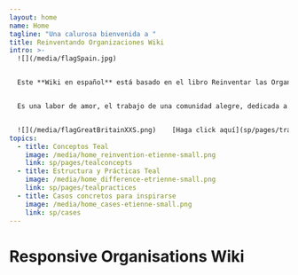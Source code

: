 ```yaml
---
layout: home
name: Home
tagline: "Una calurosa bienvenida a "
title: Reinventando Organizaciones Wiki
intro: >-
  ![](/media/flagSpain.jpg)


  Este **Wiki en español** está basado en el libro Reinventar las Organizaciones de Frederic Laloux. Su objetivo principal es servir de guía práctica para los líderes que están reinventando su organización y que buscan inspiración mientras actualizan prácticas de gestión específicas en su organización.


  Es una labor de amor, el trabajo de una comunidad alegre, dedicada a que las organizaciones con alma cobren vida en todas partes. Le invitamos a[ unirse a nosotros y contribuir](sp/pages/how-can-you-contribute) para añadir casos y puntos de vista a esta wiki.


  ![](/media/flagGreatBritainXXS.png)    [Haga click aquí](sp/pages/translations) Acceso a otras páginas de idiomas de la base de conocimiento (inglés, húngaro y español completado - construido en ruso, francés, italiano, polaco, turco, y alemán)
topics:
  - title: Conceptos Teal
    image: /media/home_reinvention-etienne-small.png
    link: sp/pages/tealconcepts
  - title: Estructura y Prácticas Teal
    image: /media/home_difference-etrienne-small.png
    link: sp/pages/tealpractices
  - title: Casos concretos para inspirarse
    image: /media/home_cases-etienne-small.png
    link: sp/cases
---
```


# Responsive Organisations Wiki
